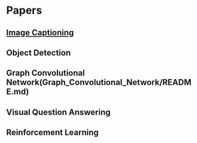 # Papers

## [Image Captioning](Image_Captioning/README.md)

## Object Detection

## Graph Convolutional Network(Graph_Convolutional_Network/README.md)

## Visual Question Answering

## Reinforcement Learning
